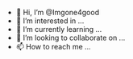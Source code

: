 - 👋 Hi, I’m @Imgone4good
- 👀 I’m interested in ...
- 🌱 I’m currently learning ...
- 💞️ I’m looking to collaborate on ...
- 📫 How to reach me ...

<!---
Imgone4good/Imgone4good is a ✨ special ✨ repository because its `README.md` (this file) appears on your GitHub profile.
You can click the Preview link to take a look at your changes.
--->
